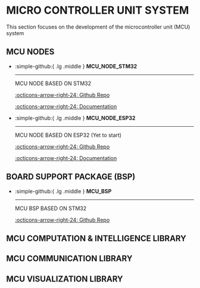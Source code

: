 # MICRO CONTROLLER UNIT SYSTEM 

This section focuses on the development of the microcontroller unit (MCU) system

## MCU NODES

<div class="grid cards" markdown>

-   :simple-github:{ .lg .middle } __MCU_NODE_STM32__

    ---

    MCU NODE BASED ON STM32


    [:octicons-arrow-right-24: <a href="https://github.com/Shuaiwen-Cui/MCU_NODE_STM32.git" target="_blank"> Github Repo </a>](#)

    [:octicons-arrow-right-24: <a href="https://shuaiwen-cui.github.io/MCU_NODE_STM32/" target="_blank"> Documentation </a>](#)

-   :simple-github:{ .lg .middle } __MCU_NODE_ESP32__

    ---

    MCU NODE BASED ON ESP32 (Yet to start)


    [:octicons-arrow-right-24: <a href="https://github.com/Shuaiwen-Cui/MCU_NODE_ESP32.git" target="_blank"> Github Repo </a>](#)

    [:octicons-arrow-right-24: <a href="https://shuaiwen-cui.github.io/MCU_NODE_ESP32/" target="_blank"> Documentation </a>](#)

</div>

## BOARD SUPPORT PACKAGE (BSP)

<div class="grid cards" markdown>

-   :simple-github:{ .lg .middle } __MCU_BSP__

    ---

    MCU BSP BASED ON STM32


    [:octicons-arrow-right-24: <a href="https://github.com/Shuaiwen-Cui/MCU_BSP.git" target="_blank"> Github Repo </a>](#)

</div>

## MCU COMPUTATION & INTELLIGENCE LIBRARY

## MCU COMMUNICATION LIBRARY

## MCU VISUALIZATION LIBRARY